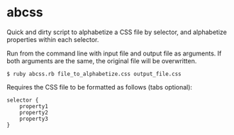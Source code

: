 abcss
=====

Quick and dirty script to alphabetize a CSS file by selector, and alphabetize properties within each selector.

Run from the command line with input file and output file as arguments. If both arguments are the same, the original file will be overwritten.

	$ ruby abcss.rb file_to_alphabetize.css output_file.css

Requires the CSS file to be formatted as follows (tabs optional):

	selector {
		property1
		property2
		property3
	}
